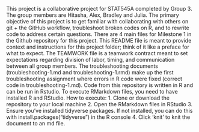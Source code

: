 This project is a collaborative project for STAT545A completed by Group 3. The group members are Hitasha, Alex, Bradley and Julia. The primary objective of this project is to get familiar with collaborating with others on git + the GitHub workflow, troubleshoot broken codes on R, and to rewrite code to address certain questions. There are 4 main files for Milestone 1 in the Github repository for this project. This README file is meant to provide context and instructions for this project folder; think of it like a preface for what to expect. The TEAMWORK file is a teamwork contract meant to set expectations regarding division of labor, timing, and communication between all group members. The troubleshooting documents (troubleshooting-1.md and troubleshooting-1.rmd) make up the first troubleshooting assignment where errors in R code were fixed (correct code in troubleshooting-1.md). Code from this repository is written in R and can be run in Rstudio. To execute RMarkdown files, you need to have installed R and RStudio. How to execute: 1. Clone or download the repository to your local machine 2. Open the RMarkdown files in RStudio 3. Ensure you’ve installed tidyverse packages. If not installed, you can do this with install.packages(“tidyverse”) in the R console 4. Click ‘knit’ to knit the document to an md file. 